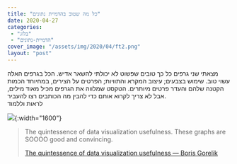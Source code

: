 ```yaml
---
title: "כל מה שטוב בהדמיית נתונים"
date: 2020-04-27
categories: 
 - "בלוג"
 - "הדמיית-נתונים"
cover_image: "/assets/img/2020/04/ft2.png"
layout: "post"
---
```


מצאתי שני גרפים כל כך טובים שפשוט לא יכולתי להשאר אדיש. הכל בגרפים האלה עשוי טוב. שימוש בצבעים; עיצוב המקרא והתוויות; הפרטים על הצירים, במחיוחד הכמות הקטנה שלהם והעדר פרטים מיותרים. הטקסט שמלווה את הגרפים מכיל מאוד מילים, אבל לא צריך לקרוא אותם כדי להבין מה הכותבים רצו להעביר.  
לראות וללמוד

![](https://randomstratum.files.wordpress.com/2020/04/ft2.png){:width="1600"}

> The quintessence of data visualization usefulness. These graphs are SOOOO good and convincing.  
> 
> [The quintessence of data visualization usefulness — Boris Gorelik](http://gorelik.net/2020/04/27/the-quintessence-of-data-visualization-usefulness/)
